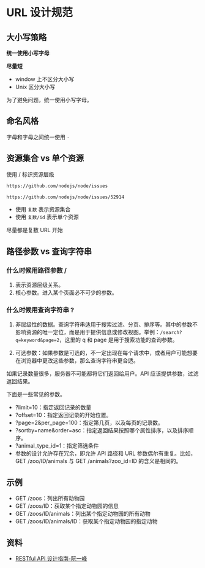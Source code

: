 # URL 设计规范

## 大小写策略

**统一使用小写字母**

**尽量短**

- window 上不区分大小写
- Unix 区分大小写

为了避免问题，统一使用小写字母。

## 命名风格

字母和字母之间统一使用 `-`

## 资源集合 vs 单个资源

使用 / 标识资源层级

```bash
https://github.com/nodejs/node/issues

https://github.com/nodejs/node/issues/52914
```

- 使用 `复数` 表示资源集合
- 使用 `复数/id` 表示单个资源

尽量都是复数 URL 开始

## 路径参数 vs 查询字符串

### 什么时候用路径参数 /

1. 表示资源层级关系。
2. 核心参数。进入某个页面必不可少的参数。

### 什么时候用查询字符串 ?

1. 非层级性的数据。查询字符串适用于搜索过滤、分页、排序等。其中的参数不影响资源的唯一定位，而是用于提供信息或修改视图。举例：`/search?q=keyword&page=2`，这里的 q 和 page 是用于搜索功能的查询参数。

2. 可选参数：如果参数是可选的，不一定出现在每个请求中，或者用户可能想要在浏览器中更改这些参数，那么查询字符串更合适。

如果记录数量很多，服务器不可能都将它们返回给用户。API 应该提供参数，过滤返回结果。

下面是一些常见的参数。

- ?limit=10：指定返回记录的数量
- ?offset=10：指定返回记录的开始位置。
- ?page=2&per_page=100：指定第几页，以及每页的记录数。
- ?sortby=name&order=asc：指定返回结果按照哪个属性排序，以及排序顺序。
- ?animal_type_id=1：指定筛选条件
- 参数的设计允许存在冗余，即允许 API 路径和 URL 参数偶尔有重复。比如，GET /zoo/ID/animals 与 GET /animals?zoo_id=ID 的含义是相同的。

## 示例

- GET /zoos：列出所有动物园
- GET /zoos/ID：获取某个指定动物园的信息
- GET /zoos/ID/animals：列出某个指定动物园的所有动物
- GET /zoos/ID/animals/ID：获取某个指定动物园的指定动物

## 资料

- [RESTful API 设计指南-阮一峰](https://www.ruanyifeng.com/blog/2014/05/restful_api.html)

